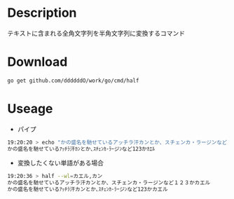 # Description

テキストに含まれる全角文字列を半角文字列に変換するコマンド

# Download
```sh
go get github.com/ddddddO/work/go/cmd/half
```

# Useage
- パイプ
```sh
19:20:20 > echo "かの盛名を馳せているアッチラ汗カンとか、スチェンカ・ラージンなど１２３かカエル" | half
かの盛名を馳せているｱｯﾁﾗ汗ｶﾝとか､ｽﾁｪﾝｶ･ﾗｰジﾝなど123かｶｴﾙ
```

- 変換したくない単語がある場合
```sh
19:20:36 > half --wl=カエル,カン
かの盛名を馳せているアッチラ汗カンとか、スチェンカ・ラージンなど１２３かカエル
かの盛名を馳せているｱｯﾁﾗ汗カンとか､ｽﾁｪﾝｶ･ﾗｰジﾝなど123かカエル
```
